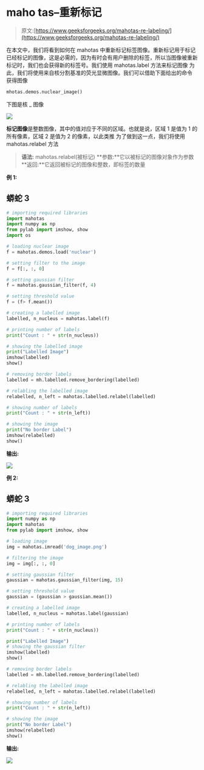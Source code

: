 # maho tas–重新标记

> 原文:[https://www.geeksforgeeks.org/mahotas-re-labeling/](https://www.geeksforgeeks.org/mahotas-re-labeling/)

在本文中，我们将看到如何在 mahotas 中重新标记标签图像。重新标记用于标记已经标记的图像，这是必需的，因为有时会有用户删除的标签，所以当图像被重新标记时，我们也会获得新的标签号。我们使用 mahotas.label 方法来标记图像
为此，我们将使用来自核分割基准的荧光显微图像。我们可以借助下面给出的命令
获得图像

```py
mhotas.demos.nuclear_image()
```

下图是核 _ 图像

![](img/2d9f2099be91821b3aa41b61a692af29.png)

**标记图像**是整数图像，其中的值对应于不同的区域。也就是说，区域 1 是值为 1 的所有像素，区域 2 是值为 2 的像素，以此类推
为了做到这一点，我们将使用 mahotas.relabel 方法

> **语法:** mahotas.relabel(被标记)
> **参数:**它以被标记的图像对象作为参数
> **返回:**它返回被标记的图像和整数，即标签的数量

**例 1:**

## 蟒蛇 3

```py
# importing required libraries
import mahotas
import numpy as np
from pylab import imshow, show
import os

# loading nuclear image
f = mahotas.demos.load('nuclear')

# setting filter to the image
f = f[:, :, 0]

# setting gaussian filter
f = mahotas.gaussian_filter(f, 4)

# setting threshold value
f = (f> f.mean())

# creating a labelled image
labelled, n_nucleus = mahotas.label(f)

# printing number of labels
print("Count : " + str(n_nucleus))

# showing the labelled image
print("Labelled Image")
imshow(labelled)
show()

# removing border labels
labelled = mh.labelled.remove_bordering(labelled)

# relabling the labelled image
relabelled, n_left = mahotas.labelled.relabel(labelled)

# showing number of labels
print("Count : " + str(n_left))

# showing the image
print("No border Label")
imshow(relabelled)
show()
```

**输出:**

![](img/d53268cba824f9594c5c4b716241b7bf.png)

**例 2:**

## 蟒蛇 3

```py
# importing required libraries
import numpy as np
import mahotas
from pylab import imshow, show

# loading image
img = mahotas.imread('dog_image.png')

# filtering the image
img = img[:, :, 0]

# setting gaussian filter
gaussian = mahotas.gaussian_filter(img, 15)

# setting threshold value
gaussian = (gaussian > gaussian.mean())

# creating a labelled image
labelled, n_nucleus = mahotas.label(gaussian)

# printing number of labels
print("Count : " + str(n_nucleus))

print("Labelled Image")
# showing the gaussian filter
imshow(labelled)
show()

# removing border labels
labelled = mh.labelled.remove_bordering(labelled)

# relabling the labelled image
relabelled, n_left = mahotas.labelled.relabel(labelled)

# showing number of labels
print("Count : " + str(n_left))

# showing the image
print("No border Label")
imshow(relabelled)
show()
```

**输出:**

![](img/fd23165fe454c0b2fb51b8913b606fe8.png)